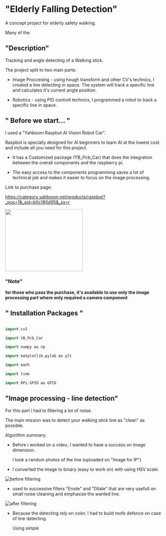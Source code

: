# "Elderly Falling Detection"

A concept project for elderly safety walking.

Many of the 

## "Description"

Tracking and angle detecting of a Walking stick.

The project split to two main parts:

- Image Proccesing - using hough transform and other CV's technics, I created a line detecting in space. The system will track a specific line and calculates it's current angle position.

- Robotics - using PID controll technics, I programmed a robot to track a specific line in space. 

## " Before we start... "

I used a "Yahboom Raspbot AI Vision Robot Car".

Raspbot is specially designed for AI beginners to learn AI at the lowest cost and include all you need for this project.

 - It has a Customized package (YB_Pcb_Car) that does the integration between the overall components and the raspberry pi.

 - The easy access to the components programming saves a lot of technical job and makes it easier to focus on the image processing.

Link to purchase page:

https://category.yahboom.net/products/raspbot?_pos=1&_sid=b0c180d95&_ss=r


<img src="https://user-images.githubusercontent.com/101269937/190184712-ad14d2e9-e70a-43a0-9437-20c94b0c1d50.jpg" width="250" height="200">

### "Note"

**for those who pass the purchase, it's available to use only the image processing part where only required a camera component**

## " Installation Packages "

```python

import cv2

import YB_Pcb_Car

import numpy as np

import matplotlib.pylab as plt

import math

import time

import RPi.GPIO as GPIO
```

## "Image processing - line detection"

For this part i had to filtering a lot of noise.

The main mission was to detect your walking stick line as "clean" as possible.

Algorithm summary:

- Before i worked on a video, I wanted to have a success on image dimension.

  I took a random photos of the line (uploaded on "Image for IP") 
 
- I converted the image to binary (easy to work on) with using HSV scale.

![before filtering](https://user-images.githubusercontent.com/101269937/190336605-379e1eb5-3874-4007-9e9e-59a923d46ae5.png)

- used to successive filters "Erode" and "Dilate" that are very usefull on small noise cleaning and emphasize the wanted line.

![after filtering](https://user-images.githubusercontent.com/101269937/190337076-cfba1ef7-ca40-4d9a-8545-b46114f79e8d.png)

- Because the detecting rely on color, I had to build mofe defence on case of line detecting. 

  Using simple 
